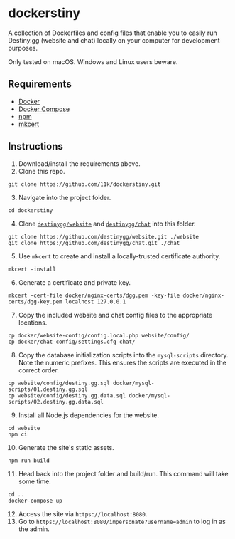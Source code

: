 # dockerstiny

A collection of Dockerfiles and config files that enable you to easily run Destiny.gg (website and chat) locally on your computer for development purposes.

Only tested on macOS. Windows and Linux users beware.

## Requirements
* [Docker](https://www.docker.com/)
* [Docker Compose](https://docs.docker.com/compose/)
* [npm](https://www.npmjs.com/)
* [mkcert](https://github.com/FiloSottile/mkcert)

## Instructions
1. Download/install the requirements above.
2. Clone this repo.
```
git clone https://github.com/11k/dockerstiny.git
```

3. Navigate into the project folder.
```
cd dockerstiny
```

4. Clone [`destinygg/website`](https://github.com/destinygg/website.git) and [`destinygg/chat`](https://github.com/destinygg/chat.git) into this folder.
```
git clone https://github.com/destinygg/website.git ./website
git clone https://github.com/destinygg/chat.git ./chat
```

5. Use `mkcert` to create and install a locally-trusted certificate authority.
```
mkcert -install
```

6. Generate a certificate and private key.
```
mkcert -cert-file docker/nginx-certs/dgg.pem -key-file docker/nginx-certs/dgg-key.pem localhost 127.0.0.1
```

7. Copy the included website and chat config files to the appropriate locations.
```
cp docker/website-config/config.local.php website/config/
cp docker/chat-config/settings.cfg chat/
```

8. Copy the database initialization scripts into the `mysql-scripts` directory. Note the numeric prefixes. This ensures the scripts are executed in the correct order.
```
cp website/config/destiny.gg.sql docker/mysql-scripts/01.destiny.gg.sql
cp website/config/destiny.gg.data.sql docker/mysql-scripts/02.destiny.gg.data.sql
```

9. Install all Node.js dependencies for the website.
```
cd website
npm ci
```

10. Generate the site's static assets.
```
npm run build
```

11. Head back into the project folder and build/run. This command will take some time.
```
cd ..
docker-compose up
```

12. Access the site via `https://localhost:8080`.
13. Go to `https://localhost:8080/impersonate?username=admin` to log in as the admin.

